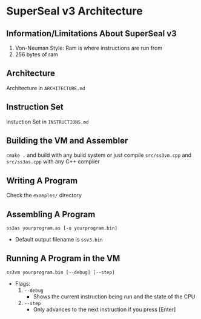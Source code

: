 # SuperSeal v3 Architecture
## Information/Limitations About SuperSeal v3
1. Von-Neuman Style: Ram is where instructions are run from
2. 256 bytes of ram
## Architecture
Architecture in `ARCHITECTURE.md`
## Instruction Set
Instuction Set in `INSTRUCTIONS.md`
## Building the VM and Assembler
`cmake .` and build with any build system or just compile `src/ss3vm.cpp` and `src/ss3as.cpp` with any C++ compiler
## Writing A Program
Check the `examples/` directory
## Assembling A Program
`ss3as yourprogram.as [-o yourprogram.bin]`
* Default output filename is `ssv3.bin`
## Running A Program in the VM
`ss3vm yourprogram.bin [--debug] [--step]`
* Flags:
    1. `--debug`
        - Shows the current instruction being run and the state of the CPU
    2. `--step`
        - Only advances to the next instruction if you press [Enter]

